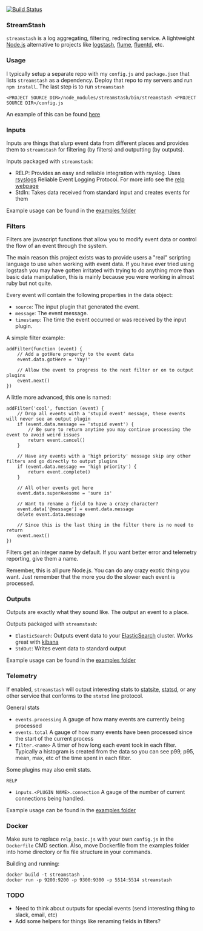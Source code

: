 [![Build Status](https://travis-ci.org/nbrownus/streamstash.png?branch=master)](https://travis-ci.org/nbrownus/streamstash)

### StreamStash

`streamstash` is a log aggregating, filtering, redirecting service. A lightweight [Node.js](http://nodejs.org/)
alternative to projects like [logstash](http://logstash.net/), [flume](http://flume.apache.org/),
[fluentd](http://fluentd.org/), etc.

### Usage

I typically setup a separate repo with my `config.js` and `package.json` that lists `streamstash` as a
dependency. Deploy that repo to my servers and run `npm install`. The last step is to run `streamstash`

    <PROJECT SOURCE DIR>/node_modules/streamstash/bin/streamstash <PROJECT SOURCE DIR>/config.js

An example of this can be found [here](examples/project)

### Inputs

Inputs are things that slurp event data from different places and provides them to `streamstash` for filtering
(by filters) and outputting (by outputs).

Inputs packaged with `streamstash`:

- RELP: Provides an easy and reliable integration with rsyslog. Uses [rsyslogs](http://www.rsyslog.com/) Reliable Event
    Logging Protocol. For more info see the [relp webpage](http://www.rsyslog.com/doc/relp.html)
- StdIn: Takes data received from standard input and creates events for them

Example usage can be found in the [examples folder](examples)

### Filters

Filters are javascript functions that allow you to modify event data or control the flow of an event through the system.

The main reason this project exists was to provide users a "real" scripting language to use when working with event
data. If you have ever tried using logstash you may have gotten irritated with trying to do anything more than basic
data manipulation, this is mainly because you were working in almost ruby but not quite.

Every event will contain the following properties in the data object:

- `source`: The input plugin that generated the event.
- `message`: The event message.
- `timestamp`: The time the event occurred or was received by the input plugin.

A simple filter example:

    addFilter(function (event) {
        // Add a gotHere property to the event data
        event.data.gotHere = 'Yay!'

        // Allow the event to progress to the next filter or on to output plugins
        event.next()
    })

A little more advanced, this one is named:

    addFilter('cool', function (event) {
        // Drop all events with a 'stupid event' message, these events will never see an output plugin
        if (event.data.message == 'stupid event') {
            // Be sure to return anytime you may continue processing the event to avoid weird issues
            return event.cancel()
        }

        // Have any events with a 'high priority' message skip any other filters and go directly to output plugins
        if (event.data.message == 'high priority') {
            return event.complete()
        }

        // All other events get here
        event.data.superAwesome = 'sure is'

        // Want to rename a field to have a crazy character?
        event.data['@message'] = event.data.message
        delete event.data.message

        // Since this is the last thing in the filter there is no need to return
        event.next()
    })

Filters get an integer name by default. If you want better error and telemetry reporting, give them a name.

Remember, this is all pure Node.js. You can do any crazy exotic thing you want. Just remember that the more you do the
slower each event is processed.

### Outputs

Outputs are exactly what they sound like. The output an event to a place.

Outputs packaged with `streamstash`:

- `ElasticSearch`: Outputs event data to your [ElasticSearch](http://www.elasticsearch.org/overview) cluster.
    Works great with [kibana](http://www.elasticsearch.org/overview/kibana/)
- `StdOut`: Writes event data to standard output

Example usage can be found in the [examples folder](examples)

### Telemetry

If enabled, `streamstash` will output interesting stats to [statsite](https://github.com/armon/statsite),
[statsd](https://github.com/etsy/statsd), or any other service that conforms to the `statsd` line protocol.

General stats

- `events.processing` A gauge of how many events are currently being processed 
- `events.total` A gauge of how many events have been processed since the start of the current process
- `filter.<name>` A timer of how long each event took in each filter. Typically a histogram is created from the
    data so you can see p99, p95, mean, max, etc of the time spent in each filter.

Some plugins may also emit stats.

`RELP`

- `inputs.<PLUGIN NAME>.connection` A gauge of the number of current connections being handled.

Example usage can be found in the [examples folder](examples)

### Docker

Make sure to replace `relp_basic.js` with your own `config.js` in the `Dockerfile` CMD section.
Also, move Dockerfile from the examples folder into home directory or fix file structure in your commands.

Building and running:

```
docker build -t streamstash .
docker run -p 9200:9200 -p 9300:9300 -p 5514:5514 streamstash
```

### TODO

- Need to think about outputs for special events (send interesting thing to slack, email, etc)
- Add some helpers for things like renaming fields in filters?
